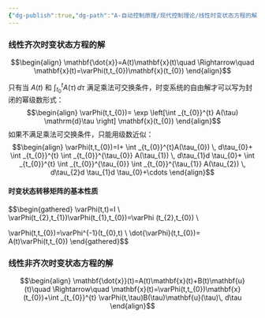 ```yaml
---
{"dg-publish":true,"dg-path":"A-自动控制原理/现代控制理论/线性时变状态方程的解.md","permalink":"/A-自动控制原理/现代控制理论/线性时变状态方程的解/","dgPassFrontmatter":true,"noteIcon":"","created":"2024-10-14T10:05:47.095+08:00","updated":"2025-04-14T11:44:06.099+08:00"}
---
```




### 线性齐次时变状态方程的解
$$\begin{align}
\mathbf{\dot{x}}=A(t)\mathbf{x}(t)\quad \Rightarrow\quad  \mathbf{x}(t)=\varPhi(t,t_{0})\mathbf{x}(t_{0})
\end{align}$$

只有当 $A(t)$ 和 $\int _{t_{0}}^{t} A(\tau)\, d\tau$ 满足乘法可交换条件，时变系统的自由解才可以写为封闭的幂级数形式：
$$\begin{align}
\varPhi(t,t_{0})= \exp \left[\int _{t_{0}}^{t} A(\tau) \mathrm{d}\tau \right] \mathbf{x}(t_{0})
\end{align}$$
如果不满足乘法可交换条件，只能用级数近似：
$$\begin{align}
\varPhi(t,t_{0})=I+ \int _{t_{0}}^{t}A(\tau_{0}) \, d\tau_{0}+  \int _{t_{0}}^{t} \int _{t_{0}}^{\tau_{0}} A(\tau_{1}) \, d\tau_{1}d \tau_{0}+ \int _{t_{0}}^{t} \int _{t_{0}}^{\tau_{0}} \int _{t_{0}}^{\tau_{1}} A(\tau_{2}) \, d\tau_{2}d \tau_{1}d \tau_{0}+\cdots 
\end{align}$$

#### 时变状态转移矩阵的基本性质
$$\begin{gathered}
\varPhi(t,t)=I  \\
\varPhi(t_{2},t_{1})\varPhi(t_{1},t_{0})=\varPhi (t_{2},t_{0}) \\

\varPhi(t,t_{0})=\varPhi^{-1}(t_{0},t) \\ 
\dot{\varPhi}(t,t_{0})= A(t)\varPhi(t,t_{0})
\end{gathered}$$

### 线性非齐次时变状态方程的解
$$\begin{align}
\mathbf{\dot{x}}(t)=A(t)\mathbf{x}(t)+B(t)\mathbf{u}(t)\quad \Rightarrow\quad   
\mathbf{x}(t)=\varPhi(t,t_{0})\mathbf{x}(t_{0})+\int _{t_{0}}^{t} \varPhi(t,\tau)B(\tau)\mathbf{u}(\tau)\, d\tau
\end{align}$$

 